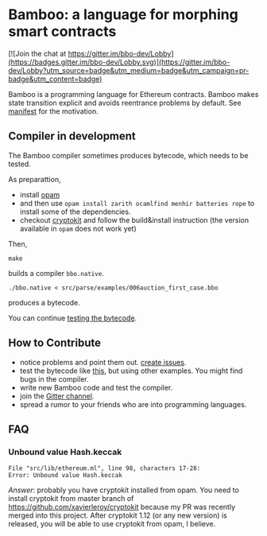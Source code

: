 # Bamboo: a language for morphing smart contracts

[![Join the chat at https://gitter.im/bbo-dev/Lobby](https://badges.gitter.im/bbo-dev/Lobby.svg)](https://gitter.im/bbo-dev/Lobby?utm_source=badge&utm_medium=badge&utm_campaign=pr-badge&utm_content=badge)

Bamboo is a programming language for Ethereum contracts.
Bamboo makes state transition explicit and avoids reentrance problems by default.
See [manifest](doc/manifest.md) for the motivation.

## Compiler in development

The Bamboo compiler sometimes produces bytecode, which needs to be tested.

As preparattion,
* install [opam](http://opam.ocaml.org/doc/Install.html)
* and then use `opam install zarith ocamlfind menhir batteries rope` to install some of the dependencies.
* checkout [cryptokit](https://github.com/xavierleroy/cryptokit/) and follow the build&install instruction (the version available in `opam` does not work yet)

Then,
```
make
```
builds a compiler `bbo.native`.

```
./bbo.native < src/parse/examples/006auction_first_case.bbo
```
produces a bytecode.

You can continue [testing the bytecode](doc/testing-bytecode.md).

## How to Contribute

* notice problems and point them out. [create issues](https://github.com/pirapira/bamboo/issues/new).
* test the bytecode like [this](doc/testing-bytecode.md), but using other examples.  You might find bugs in the compiler.
* write new Bamboo code and test the compiler.
* join the [Gitter channel](https://gitter.im/bbo-dev/Lobby).
* spread a rumor to your friends who are into programming languages.

## FAQ

### Unbound value Hash.keccak

```
File "src/lib/ethereum.ml", line 98, characters 17-28:
Error: Unbound value Hash.keccak
```

*Answer*: probably you have cryptokit installed from opam.
You need to install cryptokit from master branch of https://github.com/xavierleroy/cryptokit
because my PR was recently merged into this project.
After cryptokit 1.12 (or any new version) is released, you will be able to use cryptokit from opam, I believe.
